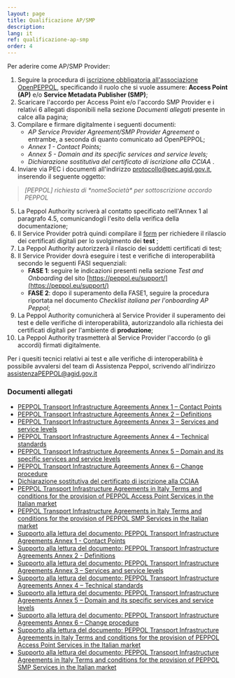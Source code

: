 ```yaml
---
layout: page
title: Qualificazione AP/SMP
description:
lang: it
ref: qualificazione-ap-smp
order: 4
---
```


Per aderire come AP/SMP Provider:

1. Seguire la procedura di [iscrizione obbligatoria all'associazione OpenPEPPOL](https://peppol.eu/get-involved/join-openpeppol), specificando il ruolo che si vuole assumere: **Access Point (AP)** e/o **Service Metadata Publisher (SMP)**;
2. Scaricare l'accordo per Access Point e/o l'accordo SMP Provider e i relativi 6 allegati disponibili nella sezione *Documenti allegati* presente in calce alla pagina;
3. Compilare e firmare digitalmente i seguenti documenti:
    - _AP Service Provider Agreement/SMP Provider Agreement_ o entrambe, a seconda di quanto comunicato ad OpenPEPPOL;
    - _Annex 1 - Contact Points;_
    - _Annex 5 - Domain and its specific services and service levels;_
    - _Dichiarazione sostitutiva del certificato di iscrizione alla CCIAA_ .
4. Inviare via PEC i documenti all'indirizzo [protocollo@pec.agid.gov.it](mailto:protocollo@pec.agid.gov.it), inserendo il seguente oggetto:
> _[PEPPOL] richiesta di \*nomeSocietà\* per sottoscrizione accordo PEPPOL_
5. La Peppol Authority scriverà al contatto specificato nell'Annex 1 al paragrafo 4.5, comunicandogli l'esito della verifica della documentazione;
6. Il Service Provider potrà quindi compilare il [form](https://openpeppol.atlassian.net/servicedesk/customer/portal/1/create/13) per richiedere il rilascio dei certificati digitali per lo svolgimento dei **test** ;
7. La Peppol Authority autorizzerà il rilascio dei suddetti certificati di test;
8. Il Service Provider dovrà eseguire i test e verifiche di interoperabilità secondo le seguenti FASI sequenziali:
    - **FASE 1**: seguire le indicazioni presenti nella sezione *Test and Onboarding* del sito [https://peppol.eu/support/](https://peppol.eu/support/)
    - **FASE 2**: dopo il superamento della FASE1, seguire la procedura riportata nel documento *Checklist italiana per l'onboarding AP Peppol*;
9. La Peppol Authority comunicherà al Service Provider il superamento dei test e delle verifiche di interoperabilità, autorizzandolo alla richiesta dei certificati digitali per l'ambiente di **produzione**;
10. La Peppol Authority trasmetterà al Service Provider l'accordo (o gli accordi) firmati digitalmente.

Per i quesiti tecnici relativi ai test e alle verifiche di interoperabilità è possibile avvalersi del team di Assistenza Peppol, scrivendo all'indirizzo [assistenzaPEPPOL@agid.gov.it](mailto:assistenzaPEPPOL@agid.gov.it)

### Documenti allegati

- [PEPPOL Transport Infrastructure Agreements Annex 1 – Contact Points](/attachments/annex1-contatcpoints_0.pdf)
- [PEPPOL Transport Infrastructure Agreements Annex 2 – Definitions](/attachments/annex2-definitions.pdf)
- [PEPPOL Transport Infrastructure Agreements Annex 3 – Services and service levels](/attachments/annex3-servicesandservicelevels.pdf)
- [PEPPOL Transport Infrastructure Agreements Annex 4 – Technical standards](/attachments/annex4-technicalstandards.pdf)
- [PEPPOL Transport Infrastructure Agreements Annex 5 – Domain and its specific services and service levels](/attachments/annex5-regionaldomain_rev5.pdf)
- [PEPPOL Transport Infrastructure Agreements Annex 6 – Change procedure](/attachments/annex6-changeprocedure.pdf)
- [Dichiarazione sostitutiva del certificato di iscrizione alla CCIAA](/attachments/dichirazione_rea_compilabile_rev201812.pdf)
- [PEPPOL Transport Infrastructure Agreements in Italy Terms and conditions for the provision of PEPPOL Access Point Services in the Italian market](/attachments/peppol_ap_service_provider_agreement_in_italy_rev5.pdf)
- [PEPPOL Transport Infrastructure Agreements in Italy Terms and conditions for the provision of PEPPOL SMP Services in the Italian market](/attachments/peppol_smp_provider_agreement_rev5.pdf)
- [Supporto alla lettura del documento: PEPPOL Transport Infrastructure Agreements Annex 1 - Contact Points](/attachments/support_annex1-contactpoints_en-it_0.pdf)
- [Supporto alla lettura del documento: PEPPOL Transport Infrastructure Agreements Annex 2 - Definitions](/attachments/support_annex2-definitions_en-it.pdf)
- [Supporto alla lettura del documento: PEPPOL Transport Infrastructure Agreements Annex 3 – Services and service levels](/attachments/support_annex3-servicesandservicelevels_en-it.pdf)
- [Supporto alla lettura del documento: PEPPOL Transport Infrastructure Agreements Annex 4 – Technical standards](/attachments/support_annex4-technicalstandards_en-it.pdf)
- [Supporto alla lettura del documento: PEPPOL Transport Infrastructure Agreements Annex 5 – Domain and its specific services and service levels](/attachments/support_annex5-regionaldomain_en-it.pdf)
- [Supporto alla lettura del documento: PEPPOL Transport Infrastructure Agreements Annex 6 – Change procedure](/attachments/support_annex6-changeprocedure_en-it.pdf)
- [Supporto alla lettura del documento: PEPPOL Transport Infrastructure Agreements in Italy Terms and conditions for the provision of PEPPOL Access Point Services in the Italian market](/attachments/support_peppol_ap_service_provider_agreement_in_italy_en-it.pdf)
- [Supporto alla lettura del documento: PEPPOL Transport Infrastructure Agreements in Italy Terms and conditions for the provision of PEPPOL SMP Services in the Italian market](/attachments/support_peppol_smp_provider_agreement_en-it.pdf)
